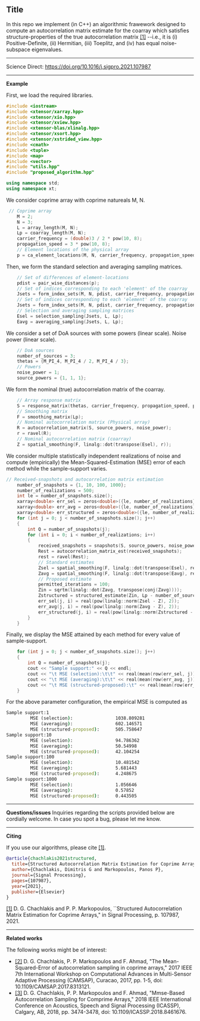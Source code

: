 
##  Title


In this repo we implement (in C++) an algorithmic frawework designed to compute an autocorrelation matrix estimate for the coarray which satisfies structure-properties of the true autocorrelation matrix [[1]](https://doi.org/10.1016/j.sigpro.2021.107987) --i.e., it is (i) Positive-Definite, (ii) Hermitian, (iii) Toeplitz, and (iv) has equal noise-subspace eigenvalues. 

---

Science Direct: https://doi.org/10.1016/j.sigpro.2021.107987

---

**Example**

First, we load the required libraries.
```cpp
#include <iostream>
#include <xtensor/xarray.hpp>
#include <xtensor/xio.hpp>
#include <xtensor/xview.hpp>
#include <xtensor-blas/xlinalg.hpp>
#include <xtensor/xsort.hpp>
#include <xtensor/xstrided_view.hpp>
#include <cmath>
#include <tuple>
#include <map>
#include <vector>
#include "utils.hpp"
#include "proposed_algorithm.hpp"

using namespace std;
using namespace xt;
```
We consider coprime array with coprime natureals M, N.
```cpp
 // Coprime array
    M = 2;
    N = 3;
    L = array_length(M, N);
    Lp = coarray_length(M, N);
    carrier_frequency = (double)3 / 2 * pow(10, 8);
    propagation_speed = 3 * pow(10, 8);
    // Element locations of the physical array
    p = ca_element_locations(M, N, carrier_frequency, propagation_speed);
```
Then, we form the standard selection and averaging sampling matrices. 
```cpp
    // Set of differences of element-locations
    pdist = pair_wise_distances(p);
    // Set of indices corresponding to each 'element' of the coarray
    Jsets = form_index_sets(M, N, pdist, carrier_frequency, propagation_speed);
    // Set of indices corresponding to each 'element' of the coarray
    Jsets = form_index_sets(M, N, pdist, carrier_frequency, propagation_speed);
    // Selection and averaging sampling matrices
    Esel = selection_sampling(Jsets, L, Lp);
    Eavg = averaging_sampling(Jsets, L, Lp);
```
We consider a set of DoA sources with some powers (linear scale). Noise power (linear scale).
```cpp
    // DoA sources
    number_of_sources = 3;
    thetas = {M_PI_4, M_PI_4 / 2, M_PI_4 / 3};
    // Powers
    noise_power = 1;
    source_powers = {1, 1, 1};
```
We form the nominal (true) autocorrelation matrix of the coarray.
```cpp
    // Array response matrix
    S = response_matrix(thetas, carrier_frequency, propagation_speed, p);
    // Smoothing matrix
    F = smoothing_matrix(Lp);
    // Nominal autocorrelation matrix (Physical array)
    R = autocorrelation_matrix(S, source_powers, noise_power);
    r = ravel(R);
    // Nominal autocorrelation matrix (coarray)
    Z = spatial_smoothing(F, linalg::dot(transpose(Esel), r));
```
We consider multiple statistically independent realizations of noise and compute (empirically) the Mean-Squared-Estimation (MSE) error of each method while the sample-support varies. 
```cpp
// Received-snapshots and autocorrelation matrix estimation
    number_of_snapshots = {1, 10, 100, 1000};
    number_of_realizations = 500;
    int le = number_of_snapshots.size();
    xarray<double> err_sel = zeros<double>({le, number_of_realizations});
    xarray<double> err_avg = zeros<double>({le, number_of_realizations});
    xarray<double> err_structured = zeros<double>({le, number_of_realizations});
    for (int j = 0; j < number_of_snapshots.size(); j++)
    {
        int Q = number_of_snapshots(j);
        for (int i = 0; i < number_of_realizations; i++)
        {
            received_snapshots = snapshots(S, source_powers, noise_power, Q);
            Rest = autocorrelation_matrix_est(received_snapshots);
            rest = ravel(Rest);
            // Standard estimates
            Zsel = spatial_smoothing(F, linalg::dot(transpose(Esel), rest));
            Zavg = spatial_smoothing(F, linalg::dot(transpose(Eavg), rest));
            // Proposed estimate
            permitted_iterations = 100;
            Zin = sqrtm(linalg::dot(Zavg, transpose(conj(Zavg))));
            Zstructured = structured_estimate(Zin, Lp - number_of_sources, permitted_iterations, false);
            err_sel(j, i) = real(pow(linalg::norm(Zsel - Z), 2));
            err_avg(j, i) = real(pow(linalg::norm(Zavg - Z), 2));
            err_structured(j, i) = real(pow(linalg::norm(Zstructured - Z), 2));
        }
    }
```
Finally, we display the MSE attained by each method for every value of sample-support. 
```cpp
    for (int j = 0; j < number_of_snapshots.size(); j++)
    {
        int Q = number_of_snapshots(j);
        cout << "Sample support:" << Q << endl;
        cout << "\t MSE (selection):\t\t" << real(mean(row(err_sel, j))) << endl;
        cout << "\t MSE (averaging):\t\t" << real(mean(row(err_avg, j))) << endl;
        cout << "\t MSE (structured-proposed):\t" << real(mean(row(err_structured, j))) << endl;
    }
```
For the above parameter configuration, the empirical MSE is computed as 

```cmd
Sample support:1
         MSE (selection):                1038.809281
         MSE (averaging):                602.146571
         MSE (structured-proposed):      505.758647
Sample support:10
         MSE (selection):                94.786362
         MSE (averaging):                50.54998 
         MSE (structured-proposed):      42.104254
Sample support:100
         MSE (selection):                10.481542
         MSE (averaging):                5.681443
         MSE (structured-proposed):      4.248675
Sample support:1000
         MSE (selection):                1.056646
         MSE (averaging):                0.57852 
         MSE (structured-proposed):      0.443505
```

---
**Questions/issues**
Inquiries regarding the scripts provided below are cordially welcome. In case you spot a bug, please let me know. 

---
**Citing**

If you use our algorithms, please cite [[1]](https://doi.org/10.1016/j.sigpro.2021.107987).

```bibtex
@article{chachlakis2021structured,
  title={Structured Autocorrelation Matrix Estimation for Coprime Arrays},
  author={Chachlakis, Dimitris G and Markopoulos, Panos P},
  journal={Signal Processing},
  pages={107987},
  year={2021},
  publisher={Elsevier}
}
```
[[1]](https://doi.org/10.1016/j.sigpro.2021.107987) D. G. Chachlakis and P. P. Markopoulos, ``Structured Autocorrelation Matrix Estimation for Coprime Arrays," in Signal Processing, p. 107987, 2021.

---

**Related works**

The following works might be of interest:

* [[2]](https://ieeexplore.ieee.org/document/8313121) D. G. Chachlakis, P. P. Markopoulos and F. Ahmad, "The Mean-Squared-Error of autocorrelation sampling in coprime arrays," 2017 IEEE 7th International Workshop on Computational Advances in Multi-Sensor Adaptive Processing (CAMSAP), Curacao, 2017, pp. 1-5, doi: 10.1109/CAMSAP.2017.8313121.
* [[3]](https://ieeexplore.ieee.org/document/8461676) D. G. Chachlakis, P. P. Markopoulos and F. Ahmad, "Mmse-Based Autocorrelation Sampling for Comprime Arrays," 2018 IEEE International Conference on Acoustics, Speech and Signal Processing (ICASSP), Calgary, AB, 2018, pp. 3474-3478, doi: 10.1109/ICASSP.2018.8461676.
